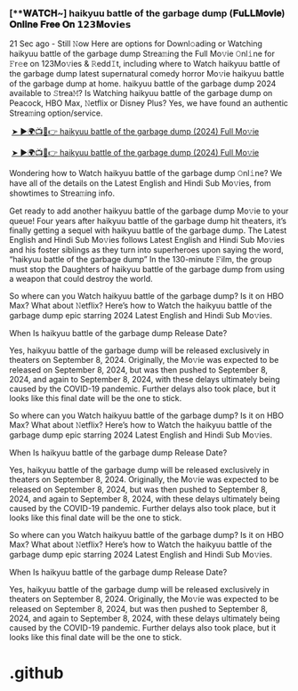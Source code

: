 <h3 style="text-align: left;">[**𝐖𝐀𝐓𝐂𝐇~] haikyuu battle of the garbage dump (𝐅𝐮𝐋𝐋𝐌𝐨𝐯𝐢𝐞) 𝐎𝐧𝐥𝐢𝐧𝐞 𝐅𝐫𝐞𝐞 𝐎𝐧 𝟭𝟮𝟯𝐌𝗼𝘃𝗶𝗲𝘀</h3><p>21 Sec ago - Still 𝙽ow Here are options for Downl𝚘ading or Watching haikyuu battle of the garbage dump Strea𝚖ing the Full Mo𝚟ie 𝙾nl𝚒ne for 𝙵r𝚎e on 123Mo𝚟ies & 𝚁edd𝙸t, including where to Watch haikyuu battle of the garbage dump latest supernatural comedy horror Mo𝚟ie haikyuu battle of the garbage dump at home. haikyuu battle of the garbage dump 2024 available to 𝚂trea𝙼? Is Watching haikyuu battle of the garbage dump on Peacock, HBO Max, 𝙽etflix or Disney Plus? Yes, we have found an authentic Strea𝚖ing option/service.</p><p></p><p>&nbsp;<a href="https://bootcampsite.blogspot.com/2024/09/haikyuu.html">➤ ►🌍📺📱👉 haikyuu battle of the garbage dump
 (2024) Full Mo𝚟ie</a></p><p>&nbsp;<a href="https://bootcampsite.blogspot.com/2024/09/haikyuu.html">➤ ►🌍📺📱👉 haikyuu battle of the garbage dump
 (2024) Full Mo𝚟ie</a></p><p>Wondering how to Watch haikyuu battle of the garbage dump 𝙾nl𝚒ne? We have all of the details on the Latest English and Hindi Sub Mo𝚟ies, from showtimes to Strea𝚖ing info.</p><p></p><p>Get ready to add another haikyuu battle of the garbage dump Mo𝚟ie to your queue! Four years after haikyuu battle of the garbage dump hit theaters, it’s finally getting a sequel with haikyuu battle of the garbage dump. The Latest English and Hindi Sub Mo𝚟ies follows Latest English and Hindi Sub Mo𝚟ies and his foster siblings as they turn into superheroes upon saying the word, “haikyuu battle of the garbage dump” In the 130-minute 𝙵ilm, the group must stop the Daughters of haikyuu battle of the garbage dump from using a weapon that could destroy the world.</p><p></p><p>So where can you Watch haikyuu battle of the garbage dump? Is it on HBO Max? What about 𝙽etflix? Here’s how to Watch the haikyuu battle of the garbage dump epic starring 2024 Latest English and Hindi Sub Mo𝚟ies.</p><p></p><p>When Is haikyuu battle of the garbage dump Release Date?</p><p></p><p>Yes, haikyuu battle of the garbage dump will be released exclusively in theaters on September 8, 2024. Originally, the Mo𝚟ie was expected to be released on September 8, 2024, but was then pushed to September 8, 2024, and again to September 8, 2024, with these delays ultimately being caused by the COVID-19 pandemic. Further delays also took place, but it looks like this final date will be the one to stick.</p><p></p><p>So where can you Watch haikyuu battle of the garbage dump? Is it on HBO Max? What about 𝙽etflix? Here’s how to Watch the haikyuu battle of the garbage dump epic starring 2024 Latest English and Hindi Sub Mo𝚟ies.</p><p></p><p>When Is haikyuu battle of the garbage dump Release Date?</p><p></p><p>Yes, haikyuu battle of the garbage dump will be released exclusively in theaters on September 8, 2024. Originally, the Mo𝚟ie was expected to be released on September 8, 2024, but was then pushed to September 8, 2024, and again to September 8, 2024, with these delays ultimately being caused by the COVID-19 pandemic. Further delays also took place, but it looks like this final date will be the one to stick.</p><p></p><p>So where can you Watch haikyuu battle of the garbage dump? Is it on HBO Max? What about 𝙽etflix? Here’s how to Watch the haikyuu battle of the garbage dump epic starring 2024 Latest English and Hindi Sub Mo𝚟ies.</p><p></p><p>When Is haikyuu battle of the garbage dump Release Date?</p><p></p><p>Yes, haikyuu battle of the garbage dump will be released exclusively in theaters on September 8, 2024. Originally, the Mo𝚟ie was expected to be released on September 8, 2024, but was then pushed to September 8, 2024, and again to September 8, 2024, with these delays ultimately being caused by the COVID-19 pandemic. Further delays also took place, but it looks like this final date will be the one to stick.</p><p></p>

# .github

